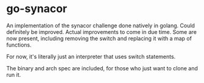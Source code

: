# go-synacor

An implementation of the synacor challenge done natively in golang. Could definitely be improved. Actual improvements to come in due time. Some are now present, including removing the switch and replacing it with a map of functions.

For now, it's literally just an interpreter that uses switch statements.

The binary and arch spec are included, for those who just want to clone and run it.
